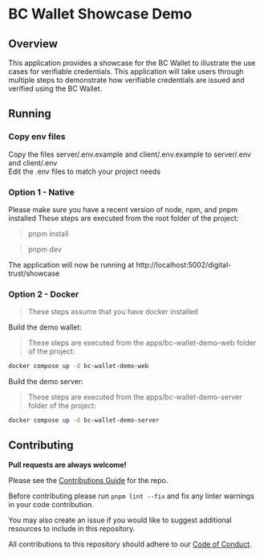 # BC Wallet Showcase Demo

## Overview

This application provides a showcase for the BC Wallet to illustrate the use cases for verifiable credentials. This application will take users through multiple steps to demonstrate how verifiable credentials are issued and verified using the BC Wallet.

## Running
### Copy env files
Copy the files server/.env.example  and client/.env.example to server/.env  and client/.env  
Edit the .env files to match your project needs


### Option 1 - Native
Please make sure you have a recent version of node, npm, and pnpm installed
These steps are executed from the root folder of the project:

> pnpm install

> pnpm dev

The application will now be running at  http://localhost:5002/digital-trust/showcase

### Option 2 - Docker
> These steps assume that you have docker installed


Build the demo wallet:

>These steps are executed from the apps/bc-wallet-demo-web folder of the project:

```bash
docker compose up -d bc-wallet-demo-web
```

Build the demo server:

>These steps are executed from the apps/bc-wallet-demo-server folder of the project:

```bash
docker compose up -d bc-wallet-demo-server
```

## Contributing

**Pull requests are always welcome!**

Please see the [Contributions Guide](CONTRIBUTING.md) for the repo.

Before contributing please run `pnpm lint --fix` and fix any linter warnings in your code contribution.

You may also create an issue if you would like to suggest additional resources to include in this repository.

All contributions to this repository should adhere to our [Code of Conduct](./CODE_OF_CONDUCT).